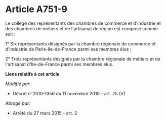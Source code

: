 # Article A751-9

Le collège des représentants des chambres de commerce et d'industrie et des       chambres de métiers et de l'artisanat de
région est composé comme suit : 

1° Six représentants désignés par la chambre régionale de commerce et d'industrie de Paris-Ile-de-France parmi ses membres
élus ; 

2° Trois représentants désignés par la chambre régionale de métiers et de l'artisanat d'Ile-de-France parmi ses membres élus.

**Liens relatifs à cet article**

_Modifié par_:

  - Décret n°2010-1356 du 11 novembre 2010 - art. 25 (V)

_Abrogé par_:

  - Arrêté du 27 mars 2015 - art. 2
